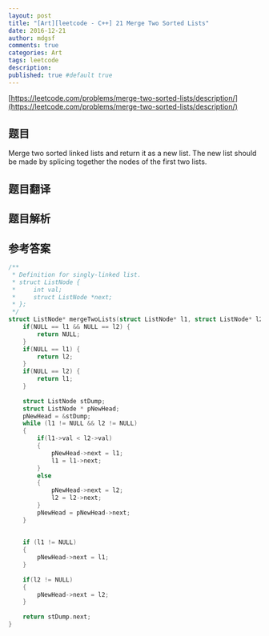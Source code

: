 ```yaml
---
layout: post
title: "[Art][leetcode - C++] 21 Merge Two Sorted Lists"
date: 2016-12-21
author: mdgsf
comments: true
categories: Art
tags: leetcode
description:
published: true #default true
---
```


[https://leetcode.com/problems/merge-two-sorted-lists/description/](https://leetcode.com/problems/merge-two-sorted-lists/description/)

## 题目

Merge two sorted linked lists and return it as a new list. 
The new list should be made by splicing together the nodes of the first two lists.

## 题目翻译

## 题目解析

## 参考答案

```cpp
/**
 * Definition for singly-linked list.
 * struct ListNode {
 *     int val;
 *     struct ListNode *next;
 * };
 */
struct ListNode* mergeTwoLists(struct ListNode* l1, struct ListNode* l2) {
    if(NULL == l1 && NULL == l2) {
        return NULL;
    }
    if(NULL == l1) {
        return l2;
    }
    if(NULL == l2) {
        return l1;
    }
    
    struct ListNode stDump;
    struct ListNode * pNewHead;
    pNewHead = &stDump;
    while (l1 != NULL && l2 != NULL)
    {
        if(l1->val < l2->val)
        {
            pNewHead->next = l1;
            l1 = l1->next;
        }
        else
        {
            pNewHead->next = l2;
            l2 = l2->next;
        }
        pNewHead = pNewHead->next;
    }
    
    
    if (l1 != NULL)
    {
        pNewHead->next = l1;
    }
    
    if(l2 != NULL)
    {
        pNewHead->next = l2;
    }
    
    return stDump.next;
}
```
